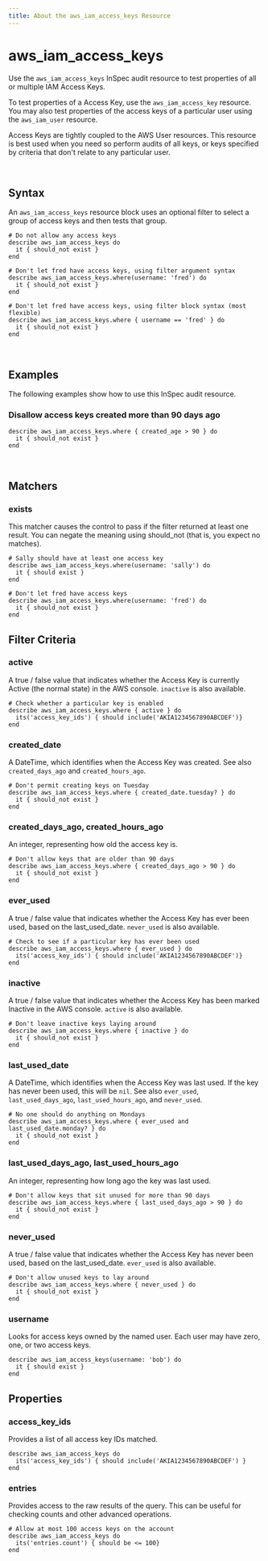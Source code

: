 ```yaml
---
title: About the aws_iam_access_keys Resource
---
```


# aws_iam_access_keys

Use the `aws_iam_access_keys` InSpec audit resource to test properties of all or multiple IAM Access Keys.

To test properties of a Access Key, use the `aws_iam_access_key` resource.  You may also test properties of the access keys of a particular user using the `aws_iam_user` resource.

Access Keys are tightly coupled to the AWS User resources.  This resource is best used when you need so perform audits of all keys, or keys specified by criteria that don't relate to any particular user.  

<br>

## Syntax

An `aws_iam_access_keys` resource block uses an optional filter to select a group of access keys and then tests that group.

    # Do not allow any access keys
    describe aws_iam_access_keys do
      it { should_not exist }
    end

    # Don't let fred have access keys, using filter argument syntax
    describe aws_iam_access_keys.where(username: 'fred') do
      it { should_not exist }
    end  

    # Don't let fred have access keys, using filter block syntax (most flexible)
    describe aws_iam_access_keys.where { username == 'fred' } do
      it { should_not exist }
    end    

<br>

## Examples

The following examples show how to use this InSpec audit resource.

### Disallow access keys created more than 90 days ago

    describe aws_iam_access_keys.where { created_age > 90 } do
      it { should_not exist }
    end 

<br>

## Matchers

### exists

This matcher causes the control to pass if the filter returned at least one result. You can negate the meaning using should_not (that is, you expect no matches).

    # Sally should have at least one access key
    describe aws_iam_access_keys.where(username: 'sally') do
      it { should exist }
    end

    # Don't let fred have access keys
    describe aws_iam_access_keys.where(username: 'fred') do
      it { should_not exist }
    end   

## Filter Criteria

### active

A true / false value that indicates whether the Access Key is currently Active (the normal state) in the AWS console.  `inactive` is also available.

    # Check whether a particular key is enabled
    describe aws_iam_access_keys.where { active } do
      its('access_key_ids') { should include('AKIA1234567890ABCDEF')}
    end

### created_date

A DateTime, which identifies when the Access Key was created.  See also `created_days_ago` and `created_hours_ago`.

    # Don't permit creating keys on Tuesday
    describe aws_iam_access_keys.where { created_date.tuesday? } do
      it { should_not exist }
    end

### created_days_ago, created_hours_ago

An integer, representing how old the access key is.

    # Don't allow keys that are older than 90 days
    describe aws_iam_access_keys.where { created_days_ago > 90 } do
      it { should_not exist }
    end

### ever_used

A true / false value that indicates whether the Access Key has ever been used, based on the last_used_date.  `never_used` is also available.

    # Check to see if a particular key has ever been used
    describe aws_iam_access_keys.where { ever_used } do
      its('access_key_ids') { should include('AKIA1234567890ABCDEF')}
    end


### inactive

A true / false value that indicates whether the Access Key has been marked Inactive in the AWS console.  `active` is also available.

    # Don't leave inactive keys laying around
    describe aws_iam_access_keys.where { inactive } do
      it { should_not exist }
    end

### last_used_date

A DateTime, which identifies when the Access Key was last used.  If the key has never been used, this will be `nil`.  See also `ever_used`, `last_used_days_ago`, `last_used_hours_ago`, and `never_used`.

    # No one should do anything on Mondays
    describe aws_iam_access_keys.where { ever_used and last_used_date.monday? } do
      it { should_not exist }
    end

### last_used_days_ago, last_used_hours_ago

An integer, representing how long ago the key was last used.

    # Don't allow keys that sit unused for more than 90 days
    describe aws_iam_access_keys.where { last_used_days_ago > 90 } do
      it { should_not exist }
    end

### never_used

A true / false value that indicates whether the Access Key has never been used, based on the last_used_date.  `ever_used` is also available.

    # Don't allow unused keys to lay around
    describe aws_iam_access_keys.where { never_used } do
      it { should_not exist }
    end

### username

Looks for access keys owned by the named user.  Each user may have zero, one, or two access keys.

    describe aws_iam_access_keys(username: 'bob') do
      it { should exist }
    end

## Properties

### access_key_ids

Provides a list of all access key IDs matched.

    describe aws_iam_access_keys do
      its('access_key_ids') { should include('AKIA1234567890ABCDEF') }
    end

### entries

Provides access to the raw results of the query.  This can be useful for checking counts and other advanced operations.

    # Allow at most 100 access keys on the account
    describe aws_iam_access_keys do
      its('entries.count') { should be <= 100}
    end
